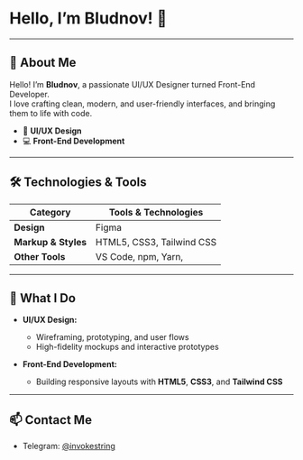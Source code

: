 # Hello, I’m Bludnov! 👋

---

## 🚀 About Me

Hello! I’m **Bludnov**, a passionate UI/UX Designer turned Front-End Developer.  
I love crafting clean, modern, and user-friendly interfaces, and bringing them to life with code.

- 🎨 **UI/UX Design**  
- 💻 **Front-End Development**  

---

## 🛠️ Technologies & Tools

| Category           | Tools & Technologies                            |
|--------------------|--------------------------------------------------|
| **Design**         | Figma                                            |
| **Markup & Styles**| HTML5, CSS3, Tailwind CSS                        |
| **Other Tools**    | VS Code, npm, Yarn,            |

---

## 💼 What I Do

- **UI/UX Design:**  
  - Wireframing, prototyping, and user flows  
  - High-fidelity mockups and interactive prototypes  

- **Front-End Development:**  
  - Building responsive layouts with **HTML5**, **CSS3**, and **Tailwind CSS**  

---

## 📫 Contact Me

- Telegram: [@invokestring](https://t.me/invokestring)  
